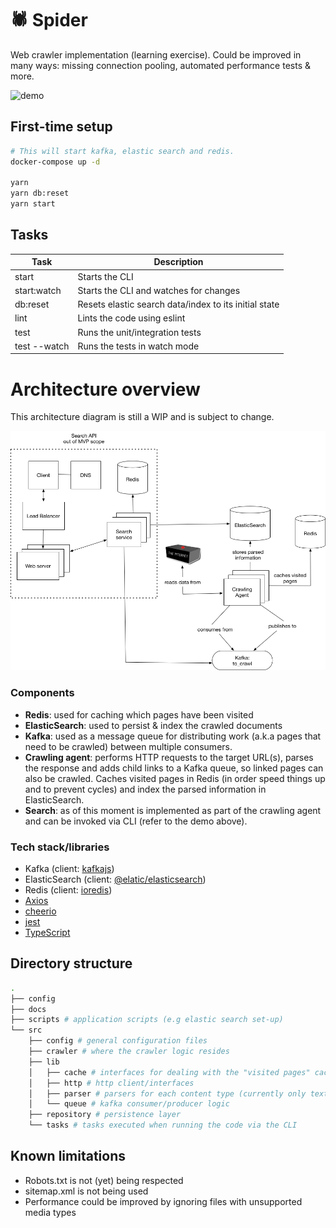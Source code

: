 # 🕷️  Spider

Web crawler implementation (learning exercise).
Could be improved in many ways: missing connection pooling, automated performance tests & more.

![demo](https://user-images.githubusercontent.com/2975955/67439662-cc4b0180-f5ee-11e9-9298-7d803c7ca305.gif)

## First-time setup

```sh
# This will start kafka, elastic search and redis.
docker-compose up -d

yarn
yarn db:reset
yarn start
```

## Tasks

| Task         | Description                               |
|--------------|-------------------------------------------|
| start        | Starts the CLI                            |
| start:watch  | Starts the CLI and watches for changes    |
| db:reset     | Resets elastic search data/index to its initial state |
| lint         | Lints the code using eslint               |
| test         | Runs the unit/integration tests           |
| test --watch | Runs the tests in watch mode              |

# Architecture overview

This architecture diagram is still a WIP and is subject to change.

![architecture](./docs/architecture_v1.png)

### Components

  - **Redis**: used for caching which pages have been visited
  - **ElasticSearch**: used to persist & index the crawled documents
  - **Kafka**: used as a message queue for distributing work (a.k.a pages that need to be crawled) between multiple consumers.
  - **Crawling agent**: performs HTTP requests to the target URL(s), parses the response and adds child links to a Kafka queue, so linked pages
  can also be crawled. Caches visited pages in Redis (in order speed things up and to prevent cycles) and index the parsed information in ElasticSearch.
  - **Search**: as of this moment is implemented as part of the crawling agent and can be invoked via CLI (refer to the demo above).

### Tech stack/libraries

- Kafka (client: [kafkajs](https://github.com/tulios/kafkajs))
- ElasticSearch (client: [@elatic/elasticsearch](https://github.com/elastic/elasticsearch-js))
- Redis (client: [ioredis](https://github.com/luin/ioredis/))
- [Axios](https://github.com/axios/axios)
- [cheerio](https://github.com/cheeriojs/cheerio)
- [jest](https://github.com/facebook/jest)
- [TypeScript](https://www.typescriptlang.org)


## Directory structure

```sh
.
├── config
├── docs
├── scripts # application scripts (e.g elastic search set-up)
└── src
    ├── config # general configuration files
    ├── crawler # where the crawler logic resides
    ├── lib
    │   ├── cache # interfaces for dealing with the "visited pages" cache
    │   ├── http # http client/interfaces
    │   ├── parser # parsers for each content type (currently only text/html) is supported
    │   └── queue # kafka consumer/producer logic
    ├── repository # persistence layer
    └── tasks # tasks executed when running the code via the CLI
```

## Known limitations

- Robots.txt is not (yet) being respected
- sitemap.xml is not being used
- Performance could be improved by ignoring files with unsupported media types
